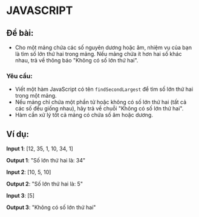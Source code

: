 # JAVASCRIPT 
## Đề bài:
- Cho một mảng chứa các số nguyên dương hoặc âm, nhiệm vụ của bạn là tìm số lớn thứ hai trong mảng. Nếu mảng chứa ít hơn hai số khác nhau, trả về thông báo "Không có số lớn thứ hai".

### Yêu cầu:
- Viết một hàm JavaScript có tên `findSecondLargest` để tìm số lớn thứ hai trong một mảng.
- Nếu mảng chỉ chứa một phần tử hoặc không có số lớn thứ hai (tất cả các số đều giống nhau), hãy trả về chuỗi "Không có số lớn thứ hai".
- Hàm cần xử lý tốt cả mảng có chứa số âm hoặc dương.

## Ví dụ:
**Input 1**:
[12, 35, 1, 10, 34, 1]

**Output 1**:
"Số lớn thứ hai là: 34"

**Input 2**:
[10, 5, 10]

**Output 2**:
"Số lớn thứ hai là: 5"

**Input 3**:
[5]

**Output 3**:
"Không có số lớn thứ hai"